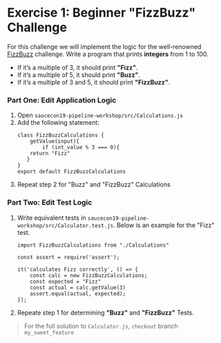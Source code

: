 # Exercise 1: Beginner "FizzBuzz" Challenge
For this challenge we will implement the logic for the well-renowned [FizzBuzz](https://hackernoon.com/why-im-still-using-fizz-buzz-to-hire-software-developers-7e31a89a4bbf) challenge. Write a program that prints **integers** from 1 to 100.

* If it’s a multiple of 3, it should print **"Fizz"**. 
* If it’s a multiple of 5, it should print **"Buzz"**. 
* If it’s a multiple of 3 and 5, it should print **"FizzBuzz"**.

### Part One: Edit Application Logic

1. Open `saucecon19-pipeline-workshop/src/Calculations.js`
2. Add the following statement:
    ```
    class FizzBuzzCalculations {
        getValue(input){
            if (int_value % 3 === 0){
        return "Fizz"
       }
    }
    export default FizzBuzzCalculations
    ```
3. Repeat step 2 for "Buzz" and "FizzBuzz" Calculations

### Part Two: Edit Test Logic

1. Write equivalent tests in `saucecon19-pipeline-workshop/src/Calculator.test.js`. Below is an example for the "Fizz" test.
    ```
    import FizzBuzzCalculations from "./Calculations"
    
    const assert = require('assert');
    
    it('calculates Fizz correctly', () => {
        const calc = new FizzBuzzCalculations;
        const expected = "Fizz"
        const actual = calc.getValue(3)
        assert.equal(actual, expected);
    });
    ```
2. Repeate step 1 for determining **"Buzz"** and **"FizzBuzz"** Tests.

> For the full solution to `Calculator.js`, `checkout` branch `my_sweet_feature`
    
